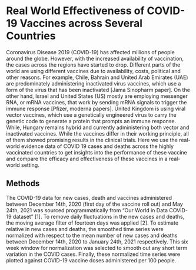 # Real World Effectiveness of COVID-19 Vaccines across Several Countries
Coronavirus Disease 2019 (COVID-19) has affected millions of people around the globe. However, with the increased availability of vaccination, the cases across the regions have started to drop. Different parts of the world are using different vaccines due to availability, costs, political and other reasons. For example, Chile, Bahrain and United Arab Emirates (UAE) are predominately administering inactivated virus vaccines, which use a form of the virus that has been inactivated [Jama Sinopharm paper]. On the other hand, Israel and United States (US) mostly are employing messenger RNA, or mRNA vaccines, that work by sending mRNA signals to trigger the immune response [Pfizer, moderna papers]. United Kingdom is using viral vector vaccines, which use a genetically engineered virus to carry the genetic code to generate a protein that prompts an immune response. While, Hungary remains hybrid and currently administering both vector and inactivated vaccines. While the vaccines differ in their working principle, all of them showed promising results in the clinical trials. Here we use the real-world evidence data of COVID 19 cases and deaths across the highly vaccinated countries to get insights into the performance of these vaccine and compare the efficacy and effectiveness of these vaccines in a real-world setting.

## Methods
The COVID-19 data for new cases, death and vaccines administered between December 14th, 2020 (first day of the vaccine roll out) and May 24th, 2021 was sourced programmatically from “Our World in Data COVID-19 dataset” [1]. To remove daily fluctuations in the new cases and deaths, the moving average filter of fourteen days was applied [2]. To estimate relative in new cases and deaths, the smoothed time series were normalized with respect to the mean number of new cases and deaths between December 14th, 2020 to January 24th, 2021 respectively. This six week window for normalization was selected to smooth out any short term variation in the COVID cases. Finally, these normalized time series were plotted against COVID-19 vaccine doses administered per 100 people.
